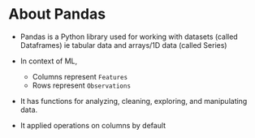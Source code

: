 # About Pandas

- Pandas is a Python library used for working with datasets (called Dataframes) ie tabular data and arrays/1D data (called Series)

- In context of ML,
  - Columns represent `Features`
  - Rows represent `Observations`

- It has functions for analyzing, cleaning, exploring, and manipulating data.

- It applied operations on columns by default

